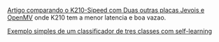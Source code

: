[Artigo comparando o K210-Sipeed com Duas outras placas Jevois e OpenMV](https://arxiv.org/pdf/2003.10167.pdf) onde K210 
tem a menor latencia e boa vazao.

[Exemplo simples de um classificador de tres classes com self-learning](https://github.com/sipeed/MaixPy_scripts/blob/master/machine_vision/doc/self_learning_classifier.md)
